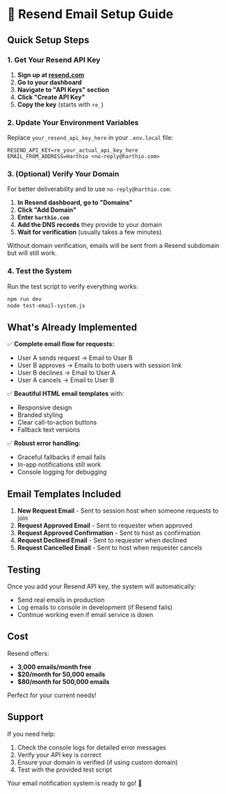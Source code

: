 # 📧 Resend Email Setup Guide

## Quick Setup Steps

### 1. Get Your Resend API Key

1. **Sign up at [resend.com](https://resend.com)**
2. **Go to your dashboard**
3. **Navigate to "API Keys" section**
4. **Click "Create API Key"**
5. **Copy the key** (starts with `re_`)

### 2. Update Your Environment Variables

Replace `your_resend_api_key_here` in your `.env.local` file:

```env
RESEND_API_KEY=re_your_actual_api_key_here
EMAIL_FROM_ADDRESS=Harthio <no-reply@harthio.com>
```

### 3. (Optional) Verify Your Domain

For better deliverability and to use `no-reply@harthio.com`:

1. **In Resend dashboard, go to "Domains"**
2. **Click "Add Domain"**
3. **Enter `harthio.com`**
4. **Add the DNS records** they provide to your domain
5. **Wait for verification** (usually takes a few minutes)

Without domain verification, emails will be sent from a Resend subdomain but will still work.

### 4. Test the System

Run the test script to verify everything works:

```bash
npm run dev
node test-email-system.js
```

## What's Already Implemented

✅ **Complete email flow for requests:**
- User A sends request → Email to User B
- User B approves → Emails to both users with session link
- User B declines → Email to User A
- User A cancels → Email to User B

✅ **Beautiful HTML email templates** with:
- Responsive design
- Branded styling
- Clear call-to-action buttons
- Fallback text versions

✅ **Robust error handling:**
- Graceful fallbacks if email fails
- In-app notifications still work
- Console logging for debugging

## Email Templates Included

1. **New Request Email** - Sent to session host when someone requests to join
2. **Request Approved Email** - Sent to requester when approved
3. **Request Approved Confirmation** - Sent to host as confirmation
4. **Request Declined Email** - Sent to requester when declined
5. **Request Cancelled Email** - Sent to host when requester cancels

## Testing

Once you add your Resend API key, the system will automatically:
- Send real emails in production
- Log emails to console in development (if Resend fails)
- Continue working even if email service is down

## Cost

Resend offers:
- **3,000 emails/month free**
- **$20/month for 50,000 emails**
- **$80/month for 500,000 emails**

Perfect for your current needs!

## Support

If you need help:
1. Check the console logs for detailed error messages
2. Verify your API key is correct
3. Ensure your domain is verified (if using custom domain)
4. Test with the provided test script

Your email notification system is ready to go! 🚀